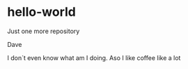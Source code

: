 # hello-world
Just one more repository

Dave  

I don´t even know what am I doing.
Aso I like coffee
like a lot
